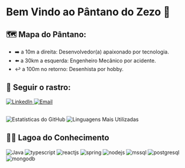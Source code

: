 # Bem Vindo ao Pântano do Zezo 🐊

## 🗺️ Mapa do Pântano:
- ➡️ a 10m a direita: Desenvolvedor(a) apaixonado por tecnologia.
- ⬅️ a 30km a esquerda: Engenheiro Mecânico por acidente.
- ↩️ a 100m no retorno: Desenhista por hobby.
  
## 🐾 Seguir o rastro:

<a target="_blank" href="https://www.linkedin.com/in/victorinacio">
  <img src="https://img.shields.io/badge/LinkedIn-0077B5?style=for-the-badge&logo=linkedin&logoColor=white" alt="LinkedIn">
</a>
<a target="_blank" href="mailto:ragjvictor@gmail.com">
  <img src="https://img.shields.io/badge/Email-Contact%20Me-red?style=for-the-badge&logo=mail.ru&logoColor=white" alt="Email">
</a>

<br/>
<br/>

![Estatísticas do GitHub](https://github-readme-stats.vercel.app/api?username=ragjvictor&show_icons=true&theme=merko&include_all_commits=true&count_private=true)
![Linguagens Mais Utilizadas](https://github-readme-stats.vercel.app/api/top-langs/?username=ragjvictor&layout=donut&theme=merko)

## 🚣🏻 Lagoa do Conhecimento

<div style="display: inline_block">
  <img align="center" alt="Java" src="https://img.shields.io/badge/Java-ED8B00?style=for-the-badge&logo=openjdk&logoColor=white" />
  <img align="center" alt="typescript" src="https://img.shields.io/badge/typescript-%23007ACC.svg?style=for-the-badge&logo=typescript&logoColor=black" />
  <img align="center" alt="reactjs" src="https://img.shields.io/badge/react-%2320232a.svg?style=for-the-badge&logo=react&logoColor=%2361DAFB" />
  <img align="center" alt="spring" src="https://img.shields.io/badge/SpringBoot-6DB33F?style=for-the-badge&logo=spring&logoColor=white" />  
  <img align="center" alt="nodejs" src="https://img.shields.io/badge/Node.js-43853D?style=for-the-badge&logo=node.js&logoColor=white" />
  <img align="center" alt="mssql" src="https://img.shields.io/badge/MSSQL-CC2927?style=for-the-badge&logo=microsoft-sql-server&logoColor=white" />
  <img align="center" alt="postgresql" src="https://img.shields.io/badge/PostgreSQL-336791?style=for-the-badge&logo=postgresql&logoColor=white" />
  <img align="center" alt="mongodb" src="https://img.shields.io/badge/MongoDB-47A248?style=for-the-badge&logo=mongodb&logoColor=white" />
</div><br/>
